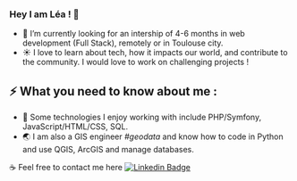 ### Hey I am Léa ! 👋

- 🔭 I’m currently looking for an intership of 4-6 months in web development (Full Stack), remotely or in Toulouse city.
- :sunny: I love to learn about tech, how it impacts our world, and contribute to the community. I would love to work on challenging projects !


## ⚡ What you need to know about me :
- :art: Some technologies I enjoy working with include PHP/Symfony, JavaScript/HTML/CSS, SQL.
- :earth_asia: I am also a GIS engineer *#geodata* and know how to code in Python and use QGIS, ArcGIS and manage databases.

:coffee: Feel free to contact me here [![Linkedin Badge](https://img.shields.io/badge/-LéaMahler-blue?style=flat-square&logo=Linkedin&logoColor=white&link=https://www.https://www.linkedin.com/in/l%C3%A9a-mahler/)](https://www.linkedin.com/in/l%C3%A9a-mahler/)


